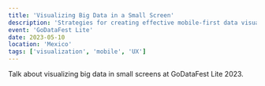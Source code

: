 ```yaml
---
title: 'Visualizing Big Data in a Small Screen'
description: 'Strategies for creating effective mobile-first data visualizations.'
event: 'GoDataFest Lite'
date: 2023-05-10
location: 'Mexico'
tags: ['visualization', 'mobile', 'UX']
---
```


Talk about visualizing big data in small screens at GoDataFest Lite 2023.
